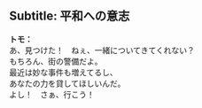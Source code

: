 # 

  
## Subtitle: 平和への意志
  
**トモ：**  
あ、見つけた！　ねぇ、一緒についてきてくれない？  
もちろん、街の警備だよ。  
最近は妙な事件も増えてるし、  
あなたの力を貸してほしいんだ。  
よし！　さぁ、行こう！  
